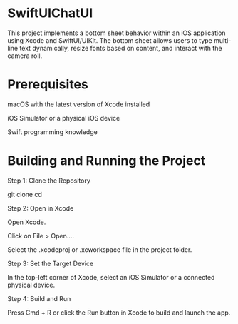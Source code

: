 # SwiftUIChatUI

This project implements a bottom sheet behavior within an iOS application using Xcode and SwiftUI/UIKit. The bottom sheet allows users to type multi-line text dynamically, resize fonts based on content, and interact with the camera roll.

# Prerequisites

macOS with the latest version of Xcode installed

iOS Simulator or a physical iOS device

Swift programming knowledge

# Building and Running the Project

Step 1: Clone the Repository

git clone <repository-url>
cd <repository-folder>

Step 2: Open in Xcode

Open Xcode.

Click on File > Open....

Select the .xcodeproj or .xcworkspace file in the project folder.

Step 3: Set the Target Device

In the top-left corner of Xcode, select an iOS Simulator or a connected physical device.

Step 4: Build and Run

Press Cmd + R or click the Run button in Xcode to build and launch the app.

